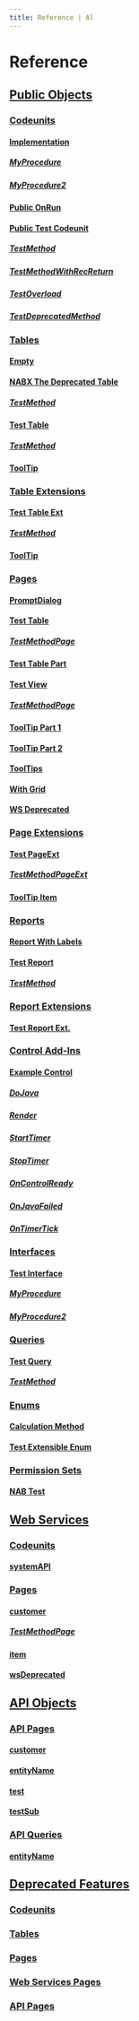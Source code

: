 ```yaml
---
title: Reference | Al
---
```

# Reference

## [Public Objects](docs/public-objects.md)
### [Codeunits](docs/codeunits.md)
#### [Implementation](docs/codeunit-nab-implementation/index.md)
##### [MyProcedure](docs/codeunit-nab-implementation/my-procedure.md)
##### [MyProcedure2](docs/codeunit-nab-implementation/my-procedure-2.md)
#### [Public OnRun](docs/codeunit-nab-public-on-run/index.md)
#### [Public Test Codeunit](docs/codeunit-nab-public-test-codeunit/index.md)
##### [TestMethod](docs/codeunit-nab-public-test-codeunit/test-method.md)
##### [TestMethodWithRecReturn](docs/codeunit-nab-public-test-codeunit/test-method-with-rec-return.md)
##### [TestOverload](docs/codeunit-nab-public-test-codeunit/test-overload.md)
##### [TestDeprecatedMethod](docs/codeunit-nab-public-test-codeunit/test-deprecated-method.md)
### [Tables](docs/tables.md)
#### [Empty](docs/table-empty/index.md)
#### [NABX The Deprecated Table](docs/table-nab-nabx-the-deprecated-table/index.md)
##### [TestMethod](docs/table-nab-nabx-the-deprecated-table/test-method.md)
#### [Test Table](docs/table-nab-test-table/index.md)
##### [TestMethod](docs/table-nab-test-table/test-method.md)
#### [ToolTip](docs/table-nab-tool-tip/index.md)
### [Table Extensions](docs/table-extensions.md)
#### [Test Table Ext](docs/tableextension-nab-test-table-ext/index.md)
##### [TestMethod](docs/tableextension-nab-test-table-ext/test-method.md)
#### [ToolTip](docs/tableextension-nab-tool-tip/index.md)
### [Pages](docs/pages.md)
#### [PromptDialog](docs/page-nab-prompt-dialog/index.md)
#### [Test Table](docs/page-nab-test-table/index.md)
##### [TestMethodPage](docs/page-nab-test-table/test-method-page.md)
#### [Test Table Part](docs/page-nab-test-table-part/index.md)
#### [Test View](docs/page-nab-test-view/index.md)
##### [TestMethodPage](docs/page-nab-test-view/test-method-page.md)
#### [ToolTip Part 1](docs/page-nab-tool-tip-part-1/index.md)
#### [ToolTip Part 2](docs/page-nab-tool-tip-part-2/index.md)
#### [ToolTips](docs/page-nab-tool-tips/index.md)
#### [With Grid](docs/page-nab-with-grid/index.md)
#### [WS Deprecated](docs/page-nab-ws-deprecated/index.md)
### [Page Extensions](docs/page-extensions.md)
#### [Test PageExt](docs/pageextension-nab-test-page-ext/index.md)
##### [TestMethodPageExt](docs/pageextension-nab-test-page-ext/test-method-page-ext.md)
#### [ToolTip Item](docs/pageextension-nab-tool-tip-item/index.md)
### [Reports](docs/reports.md)
#### [Report With Labels](docs/report-nab-report-with-labels/index.md)
#### [Test Report](docs/report-nab-test-report/index.md)
##### [TestMethod](docs/report-nab-test-report/test-method.md)
### [Report Extensions](docs/report-extensions.md)
#### [Test Report Ext.](docs/reportextension-nab-test-report-ext/index.md)
### [Control Add-Ins](docs/control-add-ins.md)
#### [Example Control](docs/controladdin-nab-example-control/index.md)
##### [DoJava](docs/controladdin-nab-example-control/do-java.md)
##### [Render](docs/controladdin-nab-example-control/render.md)
##### [StartTimer](docs/controladdin-nab-example-control/start-timer.md)
##### [StopTimer](docs/controladdin-nab-example-control/stop-timer.md)
##### [OnControlReady](docs/controladdin-nab-example-control/on-control-ready.md)
##### [OnJavaFailed](docs/controladdin-nab-example-control/on-java-failed.md)
##### [OnTimerTick](docs/controladdin-nab-example-control/on-timer-tick.md)
### [Interfaces](docs/interfaces.md)
#### [Test Interface](docs/interface-nab-test-interface/index.md)
##### [MyProcedure](docs/interface-nab-test-interface/my-procedure.md)
##### [MyProcedure2](docs/interface-nab-test-interface/my-procedure-2.md)
### [Queries](docs/queries.md)
#### [Test Query](docs/query-nab-test-query/index.md)
##### [TestMethod](docs/query-nab-test-query/test-method.md)
### [Enums](docs/enums.md)
#### [Calculation Method](docs/enum-nab-calculation-method/index.md)
#### [Test Extensible Enum](docs/enum-nab-test-extensible-enum/index.md)
### [Permission Sets](docs/permission-sets.md)
#### [NAB Test](docs/permissionset-nab-test/index.md)
## [Web Services](docs/web-services.md)
### [Codeunits](docs/ws-codeunits.md)
#### [systemAPI](docs/ws-codeunit-nab-test-codeunit/index.md)
### [Pages](docs/ws-pages.md)
#### [customer](docs/ws-page-nab-test-table/index.md)
##### [TestMethodPage](docs/ws-page-nab-test-table/test-method-page.md)
#### [item](docs/ws-page-nab-tool-tips/index.md)
#### [wsDeprecated](docs/ws-page-nab-ws-deprecated/index.md)
## [API Objects](docs/api-objects.md)
### [API Pages](docs/api-pages.md)
#### [customer](docs/api-page-test-customer-api/index.md)
#### [entityName](docs/api-page-nab-api-deprecated/index.md)
#### [test](docs/api-page-nab-api-test/index.md)
#### [testSub](docs/api-page-nab-api-sub-test/index.md)
### [API Queries](docs/api-queries.md)
#### [entityName](docs/api-query-api-query/index.md)
## [Deprecated Features](docs/deprecated-features.md)
### [Codeunits](docs/deprecated-codeunits.md)
### [Tables](docs/deprecated-tables.md)
### [Pages](docs/deprecated-pages.md)
### [Web Services Pages](docs/deprecated-web-services-pages.md)
### [API Pages](docs/deprecated-api-pages.md)
